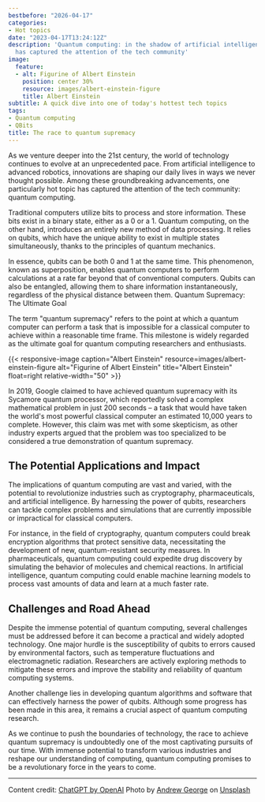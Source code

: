 ```yaml
---
bestbefore: "2026-04-17"
categories:
- Hot topics
date: "2023-04-17T13:24:12Z"
description: 'Quantum computing: in the shadow of artificial intelligence, this topic
  has captured the attention of the tech community'
image:
  feature:
  - alt: Figurine of Albert Einstein
    position: center 30%
    resource: images/albert-einstein-figure
    title: Albert Einstein
subtitle: A quick dive into one of today's hottest tech topics
tags:
- Quantum computing
- QBits
title: The race to quantum supremacy
---
```


As we venture deeper into the 21st century, the world of technology continues to evolve at an unprecedented pace. From artificial intelligence to advanced robotics, innovations are shaping our daily lives in ways we never thought possible. Among these groundbreaking advancements, one particularly hot topic has captured the attention of the tech community: quantum computing.

Traditional computers utilize bits to process and store information. These bits exist in a binary state, either as a 0 or a 1. Quantum computing, on the other hand, introduces an entirely new method of data processing. It relies on qubits, which have the unique ability to exist in multiple states simultaneously, thanks to the principles of quantum mechanics.

In essence, qubits can be both 0 and 1 at the same time. This phenomenon, known as superposition, enables quantum computers to perform calculations at a rate far beyond that of conventional computers. Qubits can also be entangled, allowing them to share information instantaneously, regardless of the physical distance between them.
Quantum Supremacy: The Ultimate Goal

The term "quantum supremacy" refers to the point at which a quantum computer can perform a task that is impossible for a classical computer to achieve within a reasonable time frame. This milestone is widely regarded as the ultimate goal for quantum computing researchers and enthusiasts.

{{< responsive-image caption="Albert Einstein" resource=images/albert-einstein-figure alt="Figurine of Albert Einstein" title="Albert Einstein" float=right relative-width="50" >}}

In 2019, Google claimed to have achieved quantum supremacy with its Sycamore quantum processor, which reportedly solved a complex mathematical problem in just 200 seconds – a task that would have taken the world's most powerful classical computer an estimated 10,000 years to complete. However, this claim was met with some skepticism, as other industry experts argued that the problem was too specialized to be considered a true demonstration of quantum supremacy.

## The Potential Applications and Impact

The implications of quantum computing are vast and varied, with the potential to revolutionize industries such as cryptography, pharmaceuticals, and artificial intelligence. By harnessing the power of qubits, researchers can tackle complex problems and simulations that are currently impossible or impractical for classical computers.

For instance, in the field of cryptography, quantum computers could break encryption algorithms that protect sensitive data, necessitating the development of new, quantum-resistant security measures. In pharmaceuticals, quantum computing could expedite drug discovery by simulating the behavior of molecules and chemical reactions. In artificial intelligence, quantum computing could enable machine learning models to process vast amounts of data and learn at a much faster rate.

## Challenges and Road Ahead

Despite the immense potential of quantum computing, several challenges must be addressed before it can become a practical and widely adopted technology. One major hurdle is the susceptibility of qubits to errors caused by environmental factors, such as temperature fluctuations and electromagnetic radiation. Researchers are actively exploring methods to mitigate these errors and improve the stability and reliability of quantum computing systems.

Another challenge lies in developing quantum algorithms and software that can effectively harness the power of qubits. Although some progress has been made in this area, it remains a crucial aspect of quantum computing research.

As we continue to push the boundaries of technology, the race to achieve quantum supremacy is undoubtedly one of the most captivating pursuits of our time. With immense potential to transform various industries and reshape our understanding of computing, quantum computing promises to be a revolutionary force in the years to come.

------

Content credit: [ChatGPT by OpenAI](https://chat.openai.com/?model=gpt-4)
Photo by <a href="https://unsplash.com/@andrewjoegeorge?utm_source=unsplash&utm_medium=referral&utm_content=creditCopyText">Andrew George</a> on <a href="https://unsplash.com/photos/g-fm27_BRyQ?utm_source=unsplash&utm_medium=referral&utm_content=creditCopyText">Unsplash</a>


